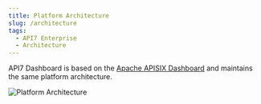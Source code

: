 ```yaml
---
title: Platform Architecture
slug: /architecture
tags:
  - API7 Enterprise
  - Architecture
---
```


API7 Dashboard is based on the [Apache APISIX Dashboard](https://github.com/apache/apisix-dashboard) and maintains the same platform architecture.

![Platform Architecture](https://static.apiseven.com/2022/12/30/63ae4b9b5a593.png)
